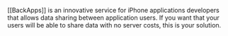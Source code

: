 [[BackApps]] is an innovative service for iPhone applications developers that allows data sharing between application users.
If you want that your users will be able to share data with no server costs, this is your solution.